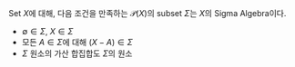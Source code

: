 Set $X$에 대해, 다음 조건을 만족하는 $\mathcal P(X)$의 subset $\Sigma$는 $X$의 Sigma Algebra이다.
- $\emptyset \in \Sigma$, $X \in \Sigma$
- 모든 $A \in \Sigma$에 대해 $(X - A) \in \Sigma$
- $\Sigma$ 원소의 가산 합집합도 $\Sigma$의 원소